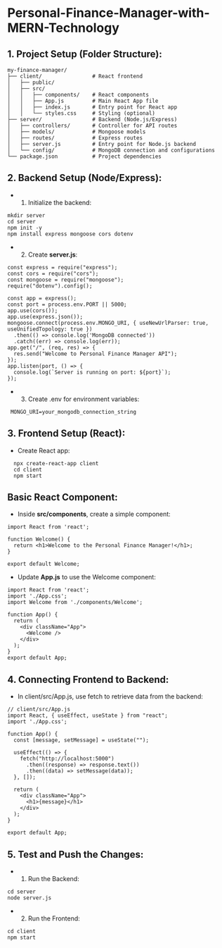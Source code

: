 # Personal-Finance-Manager-with-MERN-Technology
## 1. Project Setup (Folder Structure):
```
my-finance-manager/
├── client/                # React frontend
│   ├── public/
│   ├── src/
│   │   ├── components/    # React components
│   │   ├── App.js         # Main React App file
│   │   ├── index.js       # Entry point for React app
│   │   └── styles.css     # Styling (optional)
├── server/                # Backend (Node.js/Express)
│   ├── controllers/       # Controller for API routes
│   ├── models/            # Mongoose models
│   ├── routes/            # Express routes
│   ├── server.js          # Entry point for Node.js backend
│   └── config/            # MongoDB connection and configurations
└── package.json           # Project dependencies
```
## 2. Backend Setup (Node/Express):

* 1. Initialize the backend:
```
mkdir server
cd server
npm init -y
npm install express mongoose cors dotenv
```
* 2. Create <b>server.js</b>:
  
```
const express = require("express");
const cors = require("cors");
const mongoose = require("mongoose");
require("dotenv").config();

const app = express();
const port = process.env.PORT || 5000;
app.use(cors());
app.use(express.json());
mongoose.connect(process.env.MONGO_URI, { useNewUrlParser: true, useUnifiedTopology: true })
  .then(() => console.log('MongoDB connected'))
  .catch((err) => console.log(err));
app.get("/", (req, res) => {
  res.send("Welcome to Personal Finance Manager API");
});
app.listen(port, () => {
  console.log(`Server is running on port: ${port}`);
});
```
* 3. Create .env for environment variables:

```
 MONGO_URI=your_mongodb_connection_string
```
## 3. Frontend Setup (React):

* Create React app:
```
  npx create-react-app client
  cd client
  npm start
```
## Basic React Component:

* Inside <b>src/components</b>, create a simple component:
```
import React from 'react';

function Welcome() {
  return <h1>Welcome to the Personal Finance Manager!</h1>;
}

export default Welcome;
```
* Update <b>App.js</b> to use the Welcome component:

```
import React from 'react';
import './App.css';
import Welcome from './components/Welcome';

function App() {
  return (
    <div className="App">
      <Welcome />
    </div>
  );
}
export default App;
```
## 4. Connecting Frontend to Backend:

* In client/src/App.js, use fetch to retrieve data from the backend:

```
// client/src/App.js
import React, { useEffect, useState } from "react";
import './App.css';

function App() {
  const [message, setMessage] = useState("");

  useEffect(() => {
    fetch("http://localhost:5000")
      .then((response) => response.text())
      .then((data) => setMessage(data));
  }, []);

  return (
    <div className="App">
      <h1>{message}</h1>
    </div>
  );
}

export default App;
```
## 5. Test and Push the Changes:

* 1. Run the Backend:
```
cd server
node server.js
```
* 2. Run the Frontend:
```
cd client
npm start
```





